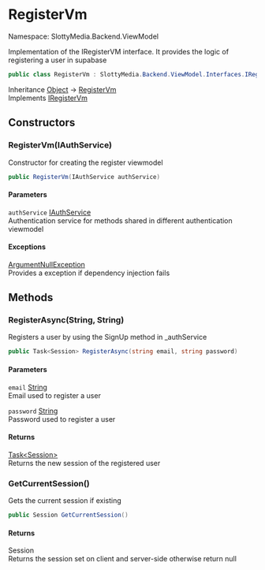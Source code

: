 # RegisterVm

Namespace: SlottyMedia.Backend.ViewModel

Implementation of the IRegisterVM interface. It provides the logic of registering a user in supabase

```csharp
public class RegisterVm : SlottyMedia.Backend.ViewModel.Interfaces.IRegisterVm
```

Inheritance [Object](https://docs.microsoft.com/en-us/dotnet/api/system.object) → [RegisterVm](./slottymedia.backend.viewmodel.registervm.md)<br>
Implements [IRegisterVm](./slottymedia.backend.viewmodel.interfaces.iregistervm.md)

## Constructors

### **RegisterVm(IAuthService)**

Constructor for creating the register viewmodel

```csharp
public RegisterVm(IAuthService authService)
```

#### Parameters

`authService` [IAuthService](./slottymedia.backend.services.interfaces.iauthservice.md)<br>
Authentication service for methods shared in different authentication viewmodel

#### Exceptions

[ArgumentNullException](https://docs.microsoft.com/en-us/dotnet/api/system.argumentnullexception)<br>
Provides a exception if dependency injection fails

## Methods

### **RegisterAsync(String, String)**

Registers a user by using the SignUp method in _authService

```csharp
public Task<Session> RegisterAsync(string email, string password)
```

#### Parameters

`email` [String](https://docs.microsoft.com/en-us/dotnet/api/system.string)<br>
Email used to register a user

`password` [String](https://docs.microsoft.com/en-us/dotnet/api/system.string)<br>
Password used to register a user

#### Returns

[Task&lt;Session&gt;](https://docs.microsoft.com/en-us/dotnet/api/system.threading.tasks.task-1)<br>
Returns the new session of the registered user

### **GetCurrentSession()**

Gets the current session if existing

```csharp
public Session GetCurrentSession()
```

#### Returns

Session<br>
Returns the session set on client and server-side otherwise return null

